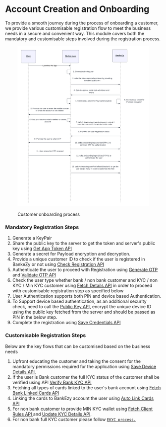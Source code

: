 # Account Creation and Onboarding

To provide a smooth journey during the process of onboarding a customer, we provide various customisable registration flow to meet the business needs in a secure and convenient way.  This module covers both the mandatory and customisable steps involved during the registration process.

<figure><img src="../../../../../../../../../.gitbook/assets/BankEzy Flows - Page 6.png" alt=""><figcaption><p>Customer onboarding process</p></figcaption></figure>

### Mandatory Registration Steps

1. Generate a KeyPair&#x20;
2. Share the public key to the server to get the token and server's public key using [Get App Token API](common-apis/get-app-token-api.md)
3. Generate a secret for Payload encryption and decryption.
4. Provide a unique customer ID to check if the user is registered in BankeZy or not using [Check Registration API](api-specification/registration/check-registration-api.md)
5. Authenticate the user to proceed with Registration using [Generate OTP](common-apis/otp-and-token/generate-otp-api.md) and [Validate OTP API](common-apis/otp-and-token/validate-otp-api.md)
6. Check the user type whether bank / non bank customer and KYC / non KYC / Min KYC customer using [Fetch Details API](api-specification/authentication-and-authorization/fetch-details-api.md) in order to proceed with customisable registration step as specified below
7. User Authentication supports both PIN and device based Authentication.
8. To Support device based authentication, as an additional security check, need to call the [Public Key API,](api-specification/biometric-authentication/public-key-api.md) encrypt  the unique device ID using the public key fetched from the server and should be passed as PIN in the below step.
9. Complete the registration using [Save Credentials API](api-specification/registration/save-credentials-api.md)

### Customisable Registration Steps

Below are the key flows that can be customised based on the business needs

1. Upfront educating the customer and taking the consent for the mandatory permissions required for the application using [Save Device Details API.](api-specification/registration/save-device-details-api.md)
2. If the user is Bank customer the full KYC status of the customer shall be verified using API [Verify Bank KYC API](api-specification/bank-customer-kyc-process/verify-bank-kyc-api.md)
3. Fetching all types of cards linked to the user's bank account using [Fetch Bank Linked Cards API](api-specification/bank-customer-kyc-process/fetch-bank-linked-cards-api.md)
4. Linking the cards to BankEzy account the user using [Auto Link Cards API](../../../../../wallet-management/link-debit-credit-card-account/wallet-link/api-specification/multiple-card-linking-api.md)
5. For non bank customer to provide MIN KYC wallet using [Fetch Client Rules API ](api-specification/non-bank-customer-kyc-process/min-kyc-process/fetch-client-rules-api.md)and [Update KYC Details API](api-specification/non-bank-customer-kyc-process/min-kyc-process/update-kyc-details-api.md).&#x20;
6. For non bank full KYC customer please follow [`EKYC process.`](api-specification/non-bank-customer-kyc-process/ekyc-process/)





